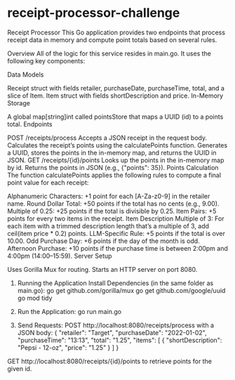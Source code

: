 # receipt-processor-challenge

Receipt Processor
This Go application provides two endpoints that process receipt data in memory and compute point totals based on several rules.

Overview
All of the logic for this service resides in main.go. It uses the following key components:

Data Models

Receipt struct with fields retailer, purchaseDate, purchaseTime, total, and a slice of Item.
Item struct with fields shortDescription and price.
In-Memory Storage

A global map[string]int called pointsStore that maps a UUID (id) to a points total.
Endpoints

POST /receipts/process
Accepts a JSON receipt in the request body.
Calculates the receipt’s points using the calculatePoints function.
Generates a UUID, stores the points in the in-memory map, and returns the UUID in JSON.
GET /receipts/{id}/points
Looks up the points in the in-memory map by id.
Returns the points in JSON (e.g., {"points": 35}).
Points Calculation
The function calculatePoints applies the following rules to compute a final point value for each receipt:

Alphanumeric Characters: +1 point for each [A-Za-z0-9] in the retailer name.
Round Dollar Total: +50 points if the total has no cents (e.g., 9.00).
Multiple of 0.25: +25 points if the total is divisible by 0.25.
Item Pairs: +5 points for every two items in the receipt.
Item Description Multiple of 3: For each item with a trimmed description length that’s a multiple of 3,
add ceil(item price * 0.2) points.
LLM-Specific Rule: +5 points if the total is over 10.00.
Odd Purchase Day: +6 points if the day of the month is odd.
Afternoon Purchase: +10 points if the purchase time is between 2:00pm and 4:00pm (14:00–15:59).
Server Setup

Uses Gorilla Mux for routing.
Starts an HTTP server on port 8080.
1. Running the Application
Install Dependencies (in the same folder as main.go):
go get github.com/gorilla/mux
go get github.com/google/uuid
go mod tidy

2. Run the Application:
go run main.go

3. Send Requests:
POST http://localhost:8080/receipts/process with a JSON body:
{
  "retailer": "Target",
  "purchaseDate": "2022-01-02",
  "purchaseTime": "13:13",
  "total": "1.25",
  "items": [
    {
      "shortDescription": "Pepsi - 12-oz",
      "price": "1.25"
    }
  ]
}

GET http://localhost:8080/receipts/{id}/points to retrieve points for the given id.
